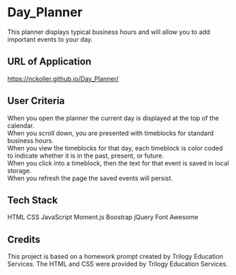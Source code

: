 # Day_Planner
This planner displays typical business hours and will allow you to add important events to your day.

## URL of Application
<https://nckoller.github.io/Day_Planner/>

## User Criteria
When you open the planner the current day is displayed at the top of the calendar.  
When you scroll down, you are presented with timeblocks for standard business hours.  
When you view the timeblocks for that day, each timeblock is color coded to indicate whether it is in the past, present, or future.  
When you click into a timeblock, then the text for that event is saved in local storage.  
When you refresh the page the saved events will persist.

## Tech Stack
HTML
CSS
JavaScript
Moment.js
Boostrap
jQuery
Font Awesome

## Credits
This project is based on a homework prompt created by Trilogy Education Services. The HTML and CSS were provided by Trilogy Education Services.